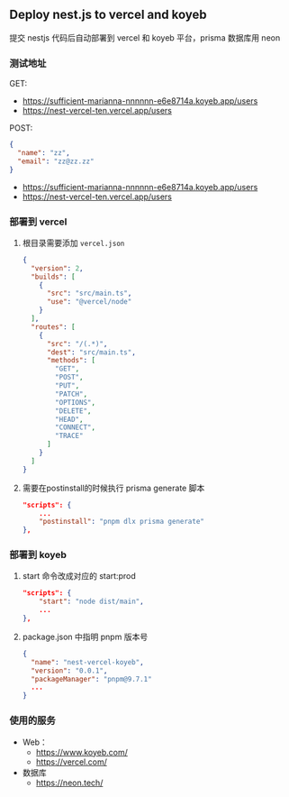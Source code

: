 ## Deploy nest.js to vercel and koyeb

提交 nestjs 代码后自动部署到 vercel 和 koyeb 平台，prisma 数据库用 neon

### 测试地址

GET:

- https://sufficient-marianna-nnnnnn-e6e8714a.koyeb.app/users
- https://nest-vercel-ten.vercel.app/users

POST:

```json
{
  "name": "zz",
  "email": "zz@zz.zz"
}
```

- https://sufficient-marianna-nnnnnn-e6e8714a.koyeb.app/users
- https://nest-vercel-ten.vercel.app/users

### 部署到 vercel

1. 根目录需要添加 `vercel.json`

   ```json
   {
     "version": 2,
     "builds": [
       {
         "src": "src/main.ts",
         "use": "@vercel/node"
       }
     ],
     "routes": [
       {
         "src": "/(.*)",
         "dest": "src/main.ts",
         "methods": [
           "GET",
           "POST",
           "PUT",
           "PATCH",
           "OPTIONS",
           "DELETE",
           "HEAD",
           "CONNECT",
           "TRACE"
         ]
       }
     ]
   }
   ```

2. 需要在postinstall的时候执行 prisma generate 脚本

   ```json
   "scripts": {
       ...
       "postinstall": "pnpm dlx prisma generate"
   },
   ```

### 部署到 koyeb

1. start 命令改成对应的 start:prod

    ```json
    "scripts": {
        "start": "node dist/main",
        ...
    },
    ```

2. package.json 中指明 pnpm 版本号

   ```json
   {
     "name": "nest-vercel-koyeb",
     "version": "0.0.1",
     "packageManager": "pnpm@9.7.1"
     ...
   }
   ```

### 使用的服务

- Web：
  - https://www.koyeb.com/
  - https://vercel.com/
- 数据库
  - https://neon.tech/


